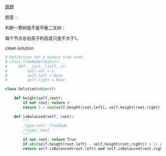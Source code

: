 [原题](https://leetcode.com/problems/balanced-binary-tree/)

题意：

判断一颗树是不是平衡二叉树：

每个节点左右孩子的高度只差不大于1。

clean solution

```Python
# Definition for a binary tree node.
# class TreeNode(object):
#     def __init__(self, x):
#         self.val = x
#         self.left = None
#         self.right = None

class Solution(object):
    
    def height(self,root):
        if not root: return 0
        return 1 + max(self.height(root.left), self.height(root.right))
    
    def isBalanced(self, root):
        """
        :type root: TreeNode
        :rtype: bool
        """
        if not root: return True
        if abs(self.height(root.left) - self.height(root.right)) > 1: return False
        return self.isBalanced(root.left) and self.isBalanced(root.right)
```


